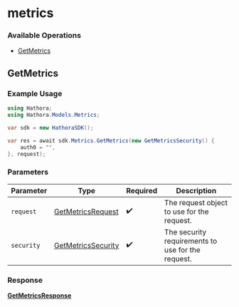 # metrics

### Available Operations

* [GetMetrics](#getmetrics)

## GetMetrics

### Example Usage

```csharp
using Hathora;
using Hathora.Models.Metrics;

var sdk = new HathoraSDK();

var res = await sdk.Metrics.GetMetrics(new GetMetricsSecurity() {
    auth0 = "",
}, request);
```

### Parameters

| Parameter                                                        | Type                                                             | Required                                                         | Description                                                      |
| ---------------------------------------------------------------- | ---------------------------------------------------------------- | ---------------------------------------------------------------- | ---------------------------------------------------------------- |
| `request`                                                        | [GetMetricsRequest](../../Models/Metrics/GetMetricsRequest.md)   | :heavy_check_mark:                                               | The request object to use for the request.                       |
| `security`                                                       | [GetMetricsSecurity](../../Models/Metrics/GetMetricsSecurity.md) | :heavy_check_mark:                                               | The security requirements to use for the request.                |


### Response

**[GetMetricsResponse](../../Models/Metrics/GetMetricsResponse.md)**

